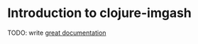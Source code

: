 # Introduction to clojure-imgash

TODO: write [great documentation](http://jacobian.org/writing/what-to-write/)
